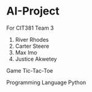 # AI-Project
For CIT381 Team 3
1. River Rhodes
2. Carter Steere
3. Max Imo
4. Justice Akwetey

Game
Tic-Tac-Toe

Programming Language
Python